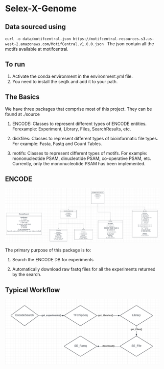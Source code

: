 # Selex-X-Genome

## Data sourced using

`curl -o data/motifcentral.json https://motifcentral-resources.s3.us-west-2.amazonaws.com/MotifCentral.v1.0.0.json
`
The json contain all the motifs available at motifcentral.

## To run

1. Activate the conda environment in the environment.yml file.
2. You need to install the seqtk and add it to your path.

## The Basics

We have three packages that comprise most of this project. They can be found at ./source

1. ENCODE: Classes to represent different types of ENCODE entities. Forexample:             Experiment, Library, Files, SearchResults, etc.

2. diskfiles: Classes to represent different types of bioinformatic file types. For example: Fasta, Fastq and Count Tables.

3. motifs: Classes to represent different types of motifs. For example: mononucleotide      PSAM, dinucleotide PSAM, co-operative PSAM, etc. Currently, only the mononucleotide PSAM has been implemented.

## ENCODE

![ENCODE Class Diagram](./images/ENCODE_class_diagram.png)

The primary purpose of this package is to:
1. Search the ENCODE DB for experiments

2. Automatically download raw fastq files for all the experiments returned by the search.


## Typical Workflow

![Typical Workflow](./images/workflow.png)